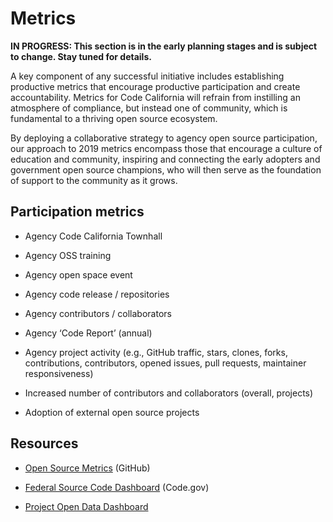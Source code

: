 # Metrics

**IN PROGRESS: This section is in the early planning stages and is subject to change. Stay tuned for details.**

A key component of any successful initiative includes establishing productive metrics that encourage productive participation and create accountability. Metrics for Code California will refrain from instilling an atmosphere of compliance, but instead one of community, which is fundamental to a thriving open source ecosystem.

By deploying a collaborative strategy to agency open source participation, our approach to 2019 metrics encompass those that encourage a culture of education and community, inspiring and connecting the early adopters and government open source champions, who will then serve as the foundation of support to the community as it grows.

## Participation metrics

* Agency Code California Townhall

* Agency OSS training

* Agency open space event

* Agency code release / repositories

* Agency contributors / collaborators

* Agency ‘Code Report’ (annual)

* Agency project activity (e.g., GitHub traffic, stars, clones, forks, contributions, contributors, opened issues, pull requests, maintainer responsiveness)

* Increased number of contributors and collaborators (overall, projects)

* Adoption of external open source projects

## Resources

* [Open Source Metrics](https://opensource.guide/metrics/) (GitHub)

* [Federal Source Code Dashboard](https://www.code.gov/#/policy-guide/docs/compliance/dashboard) (Code.gov)

* [Project Open Data Dashboard](https://labs.data.gov/dashboard/offices/qa)
